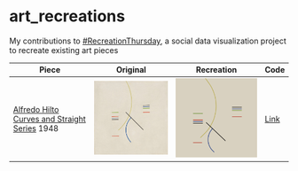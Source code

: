 # art_recreations
My contributions to [#RecreationThursday](https://github.com/sharlagelfand/RecreationThursday), a social data visualization project to recreate existing art pieces

|  Piece | Original | Recreation | Code |
| --- | ------- | ------- | ---- |
| [Alfredo Hilto Curves and Straight Series](https://www.moma.org/collection/works/205953) 1948 | <img src="https://raw.githubusercontent.com/kkakey/art_recreations/main/2021-06-03-Alfredo_Hlito/alfredo_hlito_1948-Moma.jpg" width="300"/> | <img src="2021-06-03-Alfredo_Hlito/my-plot.png" width="300"/> | [Link](https://github.com/kkakey/art_recreations/blob/main/2021-06-03-Alfredo_Hlito/2021-06-03-Alfredo_Hlito.Rmd)
